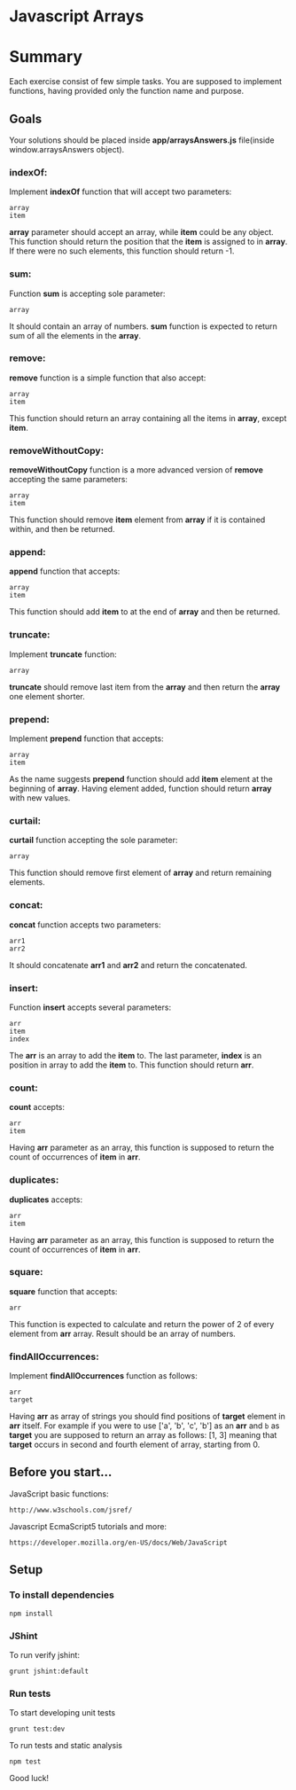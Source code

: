 # Javascript Arrays

# Summary

Each exercise consist of few simple tasks. You are supposed to implement functions, having provided only the function name and purpose.

## Goals

Your solutions should be placed inside **app/arraysAnswers.js** file(inside window.arraysAnswers object).

### indexOf:

Implement **indexOf** function that will accept two parameters:

    array
    item

**array** parameter should accept an array, while **item** could be any object. This function should return the position that the **item**
is assigned to in **array**. If there were no such elements, this function should return -1.

### sum:

Function **sum** is accepting sole parameter:

    array
    
It should contain an array of numbers. **sum** function is expected to return sum of all the elements in the **array**.


### remove:

**remove** function is a simple function that also accept:

    array
    item
    
This function should return an array containing all the items in **array**, except **item**.

### removeWithoutCopy:

**removeWithoutCopy** function is a more advanced version of **remove** accepting the same parameters:

    array
    item
    
This function should remove **item** element from **array** if it is contained within, and then be returned.

### append:

**append** function that accepts:

    array
    item
    
This function should add **item** to at the end of **array** and then be returned.

### truncate:

Implement **truncate** function:

    array

**truncate** should remove last item from the **array** and then return the **array** one element shorter.

### prepend:

Implement **prepend** function that accepts:

    array
    item

As the name suggests **prepend** function should add **item** element at the beginning of **array**. 
Having element added, function should return **array** with new values.

### curtail:

**curtail** function accepting the sole parameter:

    array

This function should remove first element of **array** and return remaining elements.

### concat:

**concat** function accepts two parameters:

    arr1
    arr2

It should concatenate **arr1** and **arr2** and return the concatenated.

### insert:

Function **insert** accepts several parameters:

    arr
    item
    index

The **arr** is an array to add the **item** to. The last parameter, **index** is an position in array to add the **item** to.
This function should return **arr**.

### count:

**count** accepts:

    arr
    item

Having **arr** parameter as an array, this function is supposed to return the count of occurrences of **item** in **arr**.

### duplicates:

**duplicates** accepts:

    arr
    item

Having **arr** parameter as an array, this function is supposed to return the count of occurrences of **item** in **arr**.

### square:

**square** function that accepts:

    arr

This function is expected to calculate and return the power of 2 of every element from **arr** array. Result should be an array of numbers.

### findAllOccurrences:

Implement **findAllOccurrences** function as follows:

    arr
    target

Having **arr** as array of strings you should find positions of **target** element in **arr** itself. For example if you were to use ['a', 'b', 'c', 'b']
as an **arr** and `b` as **target** you are supposed to return an array as follows: [1, 3] meaning that **target** occurs in second and fourth element
of array, starting from 0.

## Before you start...

JavaScript basic functions:

    http://www.w3schools.com/jsref/
    
Javascript EcmaScript5 tutorials and more:

    https://developer.mozilla.org/en-US/docs/Web/JavaScript

## Setup

### To install dependencies

    npm install

### JShint

To run verify jshint:

    grunt jshint:default

### Run tests

To start developing unit tests

    grunt test:dev
 
To run tests and static analysis

    npm test

Good luck!
 
